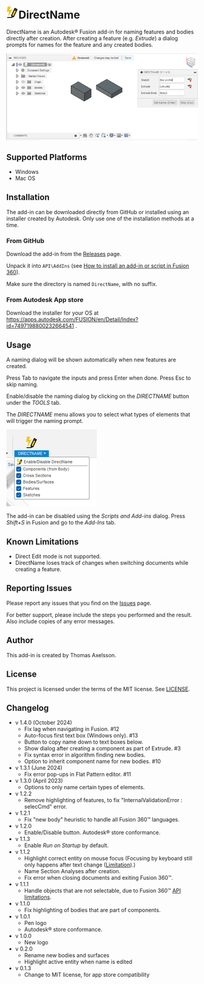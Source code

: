 # ![](resources/rename_icon/32x32.png)DirectName

DirectName is an Autodesk® Fusion add-in for naming features and bodies directly after creation. After creating a feature (e.g. *Extrude*) a dialog prompts for names for the feature and any created bodies.

![Screenshot](screenshot.png)

## Supported Platforms

* Windows
* Mac OS

## Installation

The add-in can be downloaded directly from GitHub or installed using an installer created by Autodesk. Only use one of the installation methods at a time.

### From GitHub

Download the add-in from the [Releases](https://github.com/thomasa88/DirectName/releases) page.

Unpack it into `API\AddIns` (see [How to install an add-in or script in Fusion 360](https://knowledge.autodesk.com/support/fusion-360/troubleshooting/caas/sfdcarticles/sfdcarticles/How-to-install-an-ADD-IN-and-Script-in-Fusion-360.html)).

Make sure the directory is named `DirectName`, with no suffix.

### From Autodesk App store

Download the installer for your OS at https://apps.autodesk.com/FUSION/en/Detail/Index?id=7497198800232664541 .

## Usage

A naming dialog will be shown automatically when new features are created.

Press Tab to navigate the inputs and press Enter when done. Press Esc to skip naming.

Enable/disable the naming dialog by clicking on the *DIRECTNAME* button under the *TOOLS* tab.

The *DIRECTNAME* menu allows you to select what types of elements that will trigger the naming prompt.

![Screenshot](screenshot_menu.png)

The add-in can be disabled using the *Scripts and Add-ins* dialog. Press *Shift+S* in Fusion and go to the *Add-Ins* tab.

## Known Limitations

* Direct Edit mode is not supported.
* DirectName loses track of changes when switching documents while creating a feature.

## Reporting Issues

Please report any issues that you find on the [Issues](https://github.com/thomasa88/DirectName/issues) page.

For better support, please include the steps you performed and the result. Also include copies of any error messages.

## Author

This add-in is created by Thomas Axelsson.

## License

This project is licensed under the terms of the MIT license. See [LICENSE](LICENSE).

## Changelog

* v 1.4.0 (October 2024)
  * Fix lag when navigating in Fusion. #12
  * Auto-focus first text box (Windows only). #13
  * Button to copy name down to text boxes below.
  * Show dialog after creating a component as part of Extrude. #3
  * Fix syntax error in algorithm finding new bodies.
  * Option to inherit component name for new bodies. #10
* v 1.3.1 (June 2024)
  * Fix error pop-ups in Flat Pattern editor. #11
* v 1.3.0 (April 2023)
  * Options to only name certain types of elements.
* v 1.2.2
  * Remove highlighting of features, to fix "InternalValidationError : selecCmd" error.
* v 1.2.1
  * Fix "new body" heuristic to handle all Fusion 360™ languages.
* v 1.2.0
  * Enable/Disable button. Autodesk® store conformance.
* v 1.1.3
  * Enable *Run on Startup* by default.
* v 1.1.2
  * Highlight correct entity on mouse focus (Focusing by keyboard still only happens after text change ([Limitation](https://forums.autodesk.com/t5/fusion-360-api-and-scripts/event-when-commandinput-is-focused/m-p/9693906)).)
  * Name Section Analyses after creation.
  * Fix error when closing documents and exiting Fusion 360™.
* v 1.1.1
  * Handle objects that are not selectable, due to Fusion 360™ [API limitations](https://forums.autodesk.com/t5/fusion-360-api-and-scripts/api-bug-cannot-access-entity-of-quot-move-quot-feature/m-p/9651921).
* v 1.1.0
  * Fix highlighting of bodies that are part of components.
* v 1.0.1
  * Pen logo
  * Autodesk® store conformance.
* v 1.0.0
  * New logo
* v 0.2.0
  * Rename new bodies and surfaces
  * Highlight active entity when name is edited
* v 0.1.3
  * Change to MIT license, for app store compatibility